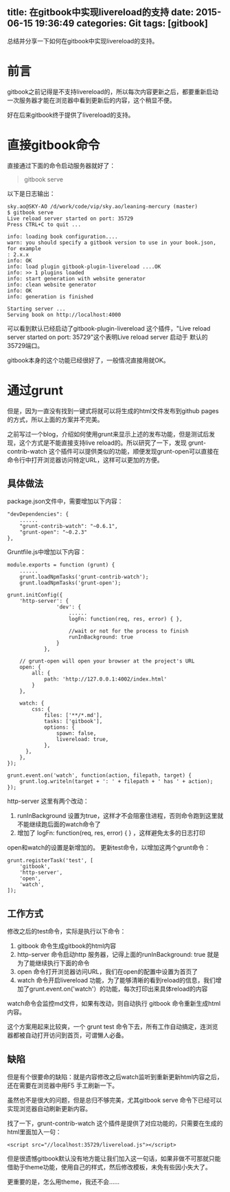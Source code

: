 title: 在gitbook中实现livereload的支持
date: 2015-06-15 19:36:49
categories: Git
tags: [gitbook]
---

总结并分享一下如何在gitbook中实现livereload的支持。

<!--more-->

# 前言

gitbook之前记得是不支持livereload的，所以每次内容更新之后，都要重新启动一次服务器才能在浏览器中看到更新后的内容，这个稍显不便。

好在后来gitbook终于提供了livereload的支持。

# 直接gitbook命令

直接通过下面的命令启动服务器就好了：

> gitbook serve

以下是日志输出：

	sky.ao@SKY-AO /d/work/code/vip/sky.ao/leaning-mercury (master)
	$ gitbook serve
	Live reload server started on port: 35729
	Press CTRL+C to quit ...
	
	info: loading book configuration....
	warn: you should specify a gitbook version to use in your book.json, for example
	: 2.x.x
	info: OK
	info: load plugin gitbook-plugin-livereload ....OK
	info: >> 1 plugins loaded
	info: start generation with website generator
	info: clean website generator
	info: OK
	info: generation is finished
	
	Starting server ...
	Serving book on http://localhost:4000

可以看到默认已经启动了gitbook-plugin-livereload 这个插件，"Live reload server started on port: 35729"这个表明Live reload server 启动于 默认的35729端口。

gitbook本身的这个功能已经很好了，一般情况直接用就OK。

# 通过grunt

但是，因为一直没有找到一键式将就可以将生成的html文件发布到github pages的方式，所以上面的方案并不完美。

之前写过一个blog，介绍如何使用grunt来显示上述的发布功能，但是测试后发现，这个方式是不能直接支持live reload的。所以研究了一下，发现 grunt-contrib-watch 这个插件可以提供类似的功能，顺便发现grunt-open可以直接在命令行中打开浏览器访问特定URL，这样可以更加的方便。

## 具体做法

package.json文件中，需要增加以下内容：

    "devDependencies": {
		......
		"grunt-contrib-watch": "~0.6.1",
		"grunt-open": "~0.2.3"
    },

Gruntfile.js中增加以下内容：

	module.exports = function (grunt) {
		......
		grunt.loadNpmTasks('grunt-contrib-watch');
		grunt.loadNpmTasks('grunt-open');

    grunt.initConfig({
		'http-server': {
		            'dev': {
						......
						logFn: function(req, res, error) { },
		
		                //wait or not for the process to finish
		                runInBackground: true
		            }
		        }, 
				
		// grunt-open will open your browser at the project's URL
		open: {
			all: {
				path: 'http://127.0.0.1:4002/index.html'
			}
		},
		
		watch: {
			css: {
				files: ['**/*.md'],
				tasks: ['gitbook'],
				options: {
					spawn: false, 
					livereload: true,
				},
		  },
		},
	});
			
	grunt.event.on('watch', function(action, filepath, target) {
		grunt.log.writeln(target + ': ' + filepath + ' has ' + action);
	});

http-server 这里有两个改动：

1. runInBackground 设置为true，这样才不会阻塞住进程，否则命令跑到这里就不能继续跑后面的watch命令了
2. 增加了 logFn: function(req, res, error) { } ，这样避免太多的日志打印

open和watch的设置是新增加的。 更新test命令，以增加这两个grunt命令：

    grunt.registerTask('test', [
        'gitbook',
        'http-server',
		'open',
		'watch',		
    ]);

## 工作方式

修改之后的test命令，实际是执行以下命令：

1. gitbook 命令生成gitbook的html内容
2. http-server 命令启动http 服务器，记得上面的runInBackground: true 就是为了能继续执行下面的命令
3. open 命令打开浏览器访问URL，我们在open的配置中设置为首页了
4. watch 命令开启livereload 功能，为了能够清晰的看到reload的信息，我们增加了grunt.event.on('watch'）的功能，每次打印出来具体reload的内容

watch命令会监控md文件，如果有改动，则自动执行 gitbook 命令重新生成html内容。

这个方案用起来比较爽，一个 grunt test 命令下去，所有工作自动搞定，连浏览器都被自动打开访问到首页，可谓懒人必备。

## 缺陷

但是有个很要命的缺陷：就是内容修改之后watch监听到重新更新html内容之后，还在需要在浏览器中用F5 手工刷新一下。

虽然也不是很大的问题，但是总归不够完美，尤其gitbook serve 命令下已经可以实现浏览器自动刷新更新内容。

找了一下，grunt-contrib-watch 这个插件是提供了对应功能的，只需要在生成的html里面加入一句：

	<script src="//localhost:35729/livereload.js"></script>

但是很遗憾gitbook默认没有地方能让我们加入这一句话，如果非做不可那就只能借助于theme功能，使用自己的样式，然后修改模板，未免有些因小失大了。 

更重要的是，怎么用theme，我还不会......



